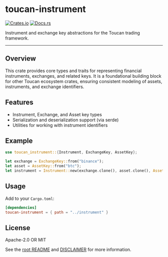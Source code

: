 # toucan-instrument

[![Crates.io](https://img.shields.io/crates/v/toucan-instrument.svg)](https://crates.io/crates/toucan-instrument)
[![Docs.rs](https://docs.rs/toucan-instrument/badge.svg)](https://docs.rs/toucan-instrument)

Instrument and exchange key abstractions for the Toucan trading framework.

---

## Overview
This crate provides core types and traits for representing financial instruments, exchanges, and related keys. It is a foundational building block for other Toucan ecosystem crates, ensuring consistent modeling of assets, instruments, and exchange identifiers.

## Features
- Instrument, Exchange, and Asset key types
- Serialization and deserialization support (via serde)
- Utilities for working with instrument identifiers

## Example
```rust
use toucan_instrument::{Instrument, ExchangeKey, AssetKey};

let exchange = ExchangeKey::from("binance");
let asset = AssetKey::from("btc");
let instrument = Instrument::new(exchange.clone(), asset.clone(), AssetKey::from("usdt"));
```

## Usage
Add to your `Cargo.toml`:

```toml
[dependencies]
toucan-instrument = { path = "../instrument" }
```

## License
Apache-2.0 OR MIT

See the [root README](../README.md) and [DISCLAIMER](../DISCLAIMER.md) for more information.
